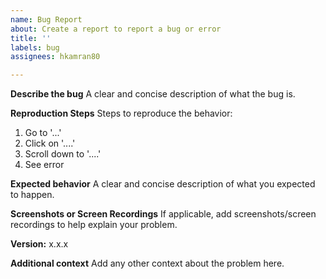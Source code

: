 ```yaml
---
name: Bug Report
about: Create a report to report a bug or error
title: ''
labels: bug
assignees: hkamran80

---
```


**Describe the bug**
A clear and concise description of what the bug is.

**Reproduction Steps**
Steps to reproduce the behavior:
1. Go to '...'
2. Click on '....'
3. Scroll down to '....'
4. See error

**Expected behavior**
A clear and concise description of what you expected to happen.

**Screenshots or Screen Recordings**
If applicable, add screenshots/screen recordings to help explain your problem.

**Version:** x.x.x

**Additional context**
Add any other context about the problem here.
